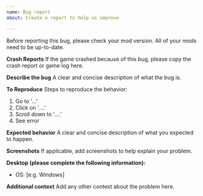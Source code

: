 ```yaml
---
name: Bug report
about: Create a report to help us improve

---
```


Before reporting this bug, please check your mod version. All of your mods need to be up-to-date.

**Crash Reports**
If the game crashed because of this bug, please copy the crash report or game log here.

**Describe the bug**
A clear and concise description of what the bug is.

**To Reproduce**
Steps to reproduce the behavior:
1. Go to '...'
2. Click on '....'
3. Scroll down to '....'
4. See error

**Expected behavior**
A clear and concise description of what you expected to happen.

**Screenshots**
If applicable, add screenshots to help explain your problem.

**Desktop (please complete the following information):**
 - OS: [e.g. Windows]

**Additional context**
Add any other context about the problem here.
